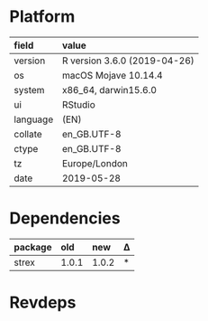 # Platform

|field    |value                        |
|:--------|:----------------------------|
|version  |R version 3.6.0 (2019-04-26) |
|os       |macOS Mojave 10.14.4         |
|system   |x86_64, darwin15.6.0         |
|ui       |RStudio                      |
|language |(EN)                         |
|collate  |en_GB.UTF-8                  |
|ctype    |en_GB.UTF-8                  |
|tz       |Europe/London                |
|date     |2019-05-28                   |

# Dependencies

|package |old   |new   |Δ  |
|:-------|:-----|:-----|:--|
|strex   |1.0.1 |1.0.2 |*  |

# Revdeps

